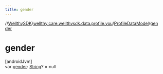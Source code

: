 ```yaml
---
title: gender
---
```

//[WellthySDK](../../../index.html)/[wellthy.care.wellthysdk.data.profile.you](../index.html)/[ProfileDataModel](index.html)/[gender](gender.html)



# gender



[androidJvm]\
var [gender](gender.html): [String](https://kotlinlang.org/api/latest/jvm/stdlib/kotlin/-string/index.html)? = null




